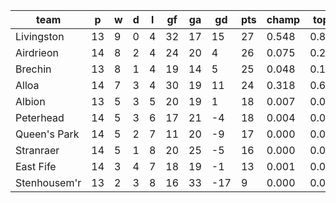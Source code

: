 |     team     | p  | w | d | l | gf | ga | gd  | pts | champ | top2  | top3  | top4  |  5-7  | bot4  | bot3  | bot2  |
|--------------|----|---|---|---|----|----|-----|-----|-------|-------|-------|-------|-------|-------|-------|-------|
| Livingston   | 13 | 9 | 0 | 4 | 32 | 17 |  15 |  27 | 0.548 | 0.826 | 0.936 | 0.979 | 0.021 | 0.002 | 0.001 | 0.000|
| Airdrieon    | 14 | 8 | 2 | 4 | 24 | 20 |   4 |  26 | 0.075 | 0.248 | 0.527 | 0.762 | 0.219 | 0.046 | 0.019 | 0.005|
| Brechin      | 13 | 8 | 1 | 4 | 19 | 14 |   5 |  25 | 0.048 | 0.171 | 0.407 | 0.659 | 0.308 | 0.079 | 0.033 | 0.010|
| Alloa        | 14 | 7 | 3 | 4 | 30 | 19 |  11 |  24 | 0.318 | 0.682 | 0.864 | 0.950 | 0.049 | 0.006 | 0.002 | 0.000|
| Albion       | 13 | 5 | 3 | 5 | 20 | 19 |   1 |  18 | 0.007 | 0.038 | 0.128 | 0.274 | 0.553 | 0.322 | 0.173 | 0.069|
| Peterhead    | 14 | 5 | 3 | 6 | 17 | 21 |  -4 |  18 | 0.004 | 0.024 | 0.084 | 0.203 | 0.575 | 0.392 | 0.223 | 0.094|
| Queen's Park | 14 | 5 | 2 | 7 | 11 | 20 |  -9 |  17 | 0.000 | 0.004 | 0.019 | 0.061 | 0.423 | 0.711 | 0.516 | 0.278|
| Stranraer    | 14 | 5 | 1 | 8 | 20 | 25 |  -5 |  16 | 0.000 | 0.004 | 0.021 | 0.059 | 0.414 | 0.723 | 0.527 | 0.297|
| East Fife    | 14 | 3 | 4 | 7 | 18 | 19 |  -1 |  13 | 0.001 | 0.003 | 0.015 | 0.054 | 0.417 | 0.726 | 0.529 | 0.310|
| Stenhousem'r | 13 | 2 | 3 | 8 | 16 | 33 | -17 |   9 | 0.000 | 0.000 | 0.000 | 0.001 | 0.022 | 0.992 | 0.978 | 0.938|
